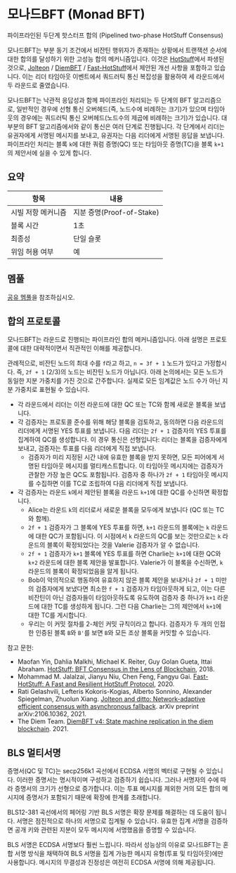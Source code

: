 # 모나드BFT (Monad BFT)

파이프라인된 두단계 핫스터프 합의 (Pipelined two-phase HotStuff Consensus)

모나드BFT는 부분 동기 조건에서 비잔틴 행위자가 존재하는 상황에서 트랜잭션 순서에 대한 합의를 달성하기 위한 고성능 합의 메커니즘입니다. 이것은 [HotStuff](https://arxiv.org/pdf/1803.05069.pdf)에서 파생된 것으로, [Jolteon](https://arxiv.org/pdf/2106.10362.pdf) / [DiemBFT](https://developers.diem.com/papers/diem-consensus-state-machine-replication-in-the-diem-blockchain/2021-08-17.pdf) / [Fast-HotStuff](https://arxiv.org/abs/2010.11454)에서 제안된 개선 사항을 포함하고 있습니다. 이는 리더 타임아웃 이벤트에서 쿼드러틱 통신 복잡성을 활용하여 세 라운드에서 두 라운드로 줄였습니다.

모나드BFT는 낙관적 응답성과 함께 파이프라인 처리되는 두 단계의 BFT 알고리즘으로, 일반적인 경우에 선형 통신 오버헤드(즉, 노드수에 비례하는 크기)가 있으며 타임아웃의 경우에는 쿼드러틱 통신 오버헤드(노드수의 제곱에 비례하는 크기)가 있습니다. 대부분의 BFT 알고리즘에서와 같이 통신은 여러 단계로 진행됩니다. 각 단계에서 리더는 유권자에게 서명된 메시지를 보내고, 유권자는 다음 리더에게 서명된 응답을 보냅니다. 파이프라인 처리는 블록 `k`에 대한 쿼럼 증명(QC) 또는 타임아웃 증명(TC)을 블록 `k+1`의 제안서에 실을 수 있게 합니다.

## 요약

| 항목                      | 내용                   |
|--------------------------|------------------------|
| 시빌 저항 메커니즘        | 지분 증명(Proof-of-Stake) |
| 블록 시간                 | 1초                    |
| 최종성                    | 단일 슬롯              |
| 위임 허용 여부            | 예                     |

## 멤풀

[공유 멤풀](shared_mempool.md)을 참조하십시오.

## 합의 프로토콜

모나드BFT는 라운드로 진행되는 파이프라인 합의 메커니즘입니다. 아래 설명은 프로토콜에 대한 대략적이면서 직관적인 이해를 제공합니다.

관례적으로, 비잔틴 노드의 최대 수를 `f`라고 하고, `n = 3f + 1` 노드가 있다고 가정합시다. 즉, `2f + 1` (2/3)의 노드는 비잔틴 노드가 아닙니다. 아래 논의에서는 모든 노드가 동일한 지분 가중치를 가진 것으로 간주합니다. 실제로 모든 임계값은 노드 수가 아닌 지분 가중치로 표현될 수 있습니다.

- 각 라운드에서 리더는 이전 라운드에 대한 QC 또는 TC와 함께 새로운 블록을 보냅니다.
- 각 검증자는 프로토콜 준수를 위해 해당 블록을 검토하고, 동의하면 다음 라운드의 리더에게 서명된 YES 투표를 보냅니다. 다음 리더는 `2f + 1` 검증자의 YES 투표를 집계하여 QC를 생성합니다. 이 경우 통신은 선형입니다: 리더는 블록을 검증자에게 보내고, 검증자는 투표를 다음 리더에게 직접 보냅니다.
  - 검증자가 미리 지정된 시간 내에 유효한 블록을 받지 못하면, 모든 피어에게 서명된 타임아웃 메시지를 멀티캐스트합니다. 이 타임아웃 메시지에는 검증자가 관찰한 가장 높은 QC도 포함됩니다. 검증자 중 하나가 `2f + 1` 타임아웃 메시지를 수집하면 이를 TC로 조립하여 다음 리더에게 직접 보냅니다.
- 각 검증자는 라운드 `k`에서 제안된 블록을 라운드 `k+1`에 대한 QC를 수신하면 확정합니다.
  - Alice는 라운드 `k`의 리더로서 새로운 블록을 모두에게 보냅니다 (QC 또는 TC와 함께).
  - `2f + 1` 검증자가 그 블록에 YES 투표를 하면, `k+1` 라운드의 블록에는 `k` 라운드에 대한 QC가 포함됩니다. 이 시점에서 `k` 라운드의 QC를 보는 것만으로는 `k` 라운드의 블록이 확정되었다는 것을 Valerie 검증자가 알 수 없습니다.
  - `2f + 1` 검증자가 `k+1` 블록에 YES 투표를 하면 Charlie는 `k+1`에 대한 QC와 `k+2` 라운드에 대한 블록 제안을 발표합니다. Valerie가 이 블록을 수신하면, `k` 라운드의 블록이 확정되었음을 알게 됩니다.
  - Bob이 악의적으로 행동하여 유효하지 않은 블록 제안을 보내거나 `2f + 1` 미만의 검증자에게 보냈다면 최소한 `f + 1` 검증자가 타임아웃하게 되고, 이는 다른 비잔틴이 아닌 검증자들이 타임아웃하도록 유도하여 검증자 중 하나가 `k+1` 라운드에 대한 TC를 생성하게 됩니다. 그런 다음 Charlie는 그의 제안에서 `k+1`에 대한 TC를 게시합니다.
  - 우리는 이 커밋 절차를 2-체인 커밋 규칙이라고 합니다. 검증자가 두 개의 인접한 인증된 블록 `B`와 `B'`를 보면 `B`와 모든 조상 블록을 커밋할 수 있습니다.

참고 문헌:

- Maofan Yin, Dahlia Malkhi, Michael K. Reiter, Guy Golan Gueta, Ittai Abraham. [HotStuff: BFT Consensus in the Lens of Blockchain](https://arxiv.org/abs/1803.05069), 2018.
- Mohammad M. Jalalzai, Jianyu Niu, Chen Feng, Fangyu Gai. [Fast-HotStuff: A Fast and Resilient HotStuff Protocol](https://arxiv.org/abs/2010.11454), 2020.
- Rati Gelashvili, Lefteris Kokoris-Kogias, Alberto Sonnino, Alexander Spiegelman, Zhuolun Xiang. [Jolteon and ditto: Network-adaptive efficient consensus with asynchronous fallback](https://arxiv.org/pdf/2106.10362.pdf). arXiv preprint arXiv:2106.10362, 2021.
- The Diem Team. [DiemBFT v4: State machine replication in the diem blockchain](https://developers.diem.com/papers/diem-consensus-state-machine-replication-in-the-diem-blockchain/2021-08-17.pdf). 2021.

## BLS 멀티서명

증명서(QC 및 TC)는 secp256k1 곡선에서 ECDSA 서명의 벡터로 구현될 수 있습니다. 이러한 증명서는 명시적이며 구성하고 검증하기 쉽습니다. 그러나 서명자의 수에 따라 증명서의 크기가 선형으로 증가합니다. 이는 투표 메시지를 제외한 거의 모든 합의 메시지에 증명서가 포함되기 때문에 확장에 한계를 초래합니다.

BLS12-381 곡선에서의 페어링 기반 BLS 서명은 확장 문제를 해결하는 데 도움이 됩니다. 서명은 점진적으로 하나의 서명으로 집계될 수 있습니다. 유효한 집계 서명을 검증하면 공개 키와 관련된 지분이 모두 메시지에 서명했음을 증명할 수 있습니다.

BLS 서명은 ECDSA 서명보다 훨씬 느립니다. 따라서 성능상의 이유로 모나드BFT는 혼합 서명 방식을 채택하여 BLS 서명을 집계 가능한 메시지 유형(투표 및 타임아웃)에만 사용합니다. 메시지의 무결성과 진정성은 여전히 ECDSA 서명에 의해 제공됩니다.
